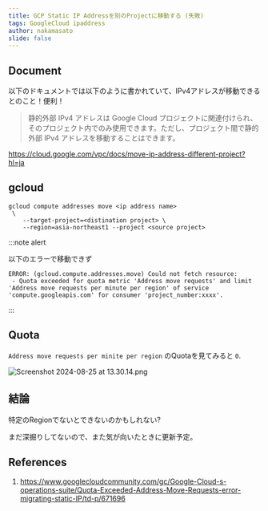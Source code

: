 ```yaml
---
title: GCP Static IP Addressを別のProjectに移動する (失敗)
tags: GoogleCloud ipaddress
author: nakamasato
slide: false
---
```

## Document

以下のドキュメントでは以下のように書かれていて、IPv4アドレスが移動できるとのこと！便利！

> 静的外部 IPv4 アドレスは Google Cloud プロジェクトに関連付けられ、そのプロジェクト内でのみ使用できます。ただし、プロジェクト間で静的外部 IPv4 アドレスを移動することはできます。

https://cloud.google.com/vpc/docs/move-ip-address-different-project?hl=ja


## gcloud

```
gcloud compute addresses move <ip address name>
 \
    --target-project=<distination project> \
    --region=asia-northeast1 --project <source project>
```

:::note alert

以下のエラーで移動できず

```
ERROR: (gcloud.compute.addresses.move) Could not fetch resource:
 - Quota exceeded for quota metric 'Address move requests' and limit 'Address move requests per minute per region' of service 'compute.googleapis.com' for consumer 'project_number:xxxx'.
```
:::


## Quota

`Address move requests per minite per region` のQuotaを見てみると `0`.

![Screenshot 2024-08-25 at 13.30.14.png](https://qiita-image-store.s3.ap-northeast-1.amazonaws.com/0/7059/d5cd17c2-7ea7-b2f0-eb07-39a3e3ac68e1.png)

## 結論

特定のRegionでないとできないのかもしれない?

まだ深掘りしてないので、また気が向いたときに更新予定。

## References

1. https://www.googlecloudcommunity.com/gc/Google-Cloud-s-operations-suite/Quota-Exceeded-Address-Move-Requests-error-migrating-static-IP/td-p/671696

